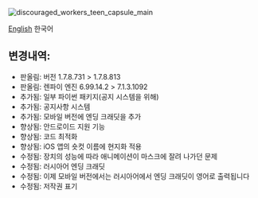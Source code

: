![discouraged_workers_teen_capsule_main](https://yggdrasil-studio.github.io/Discouraged-Workers/news/teen_capsule_main.webp)

[English](https://github.com/YGGDRASIL-STUDIO/Discouraged-Workers/tree/gh-pages/news/teen_update.md) 한국어

##  변경내역:
* 판올림: 버전 1.7.8.731 > 1.7.8.813
* 판올림: 렌파이 엔진 6.99.14.2 > 7.1.3.1092
* 추가됨: 일부 파이썬 패키지(공지 시스템을 위해)
* 추가됨: 공지사항 시스템
* 추가됨: 모바일 버전에 엔딩 크래딧을 추가
* 향상됨: 안드로이드 지원 기능
* 향상됨: 코드 최적화
* 향상됨: iOS 앱의 숏컷 이름에 현지화 적용
* 수정됨: 장치의 성능에 따라 애니메이션이 마스크에 잘려 나가던 문제
* 수정됨: 러시아어 엔딩 크래딧
* 수정됨: 이제 모바일 버전에서는 러시아어에서 엔딩 크래딧이 영어로 출력됩니다
* 수정됨: 저작권 표기